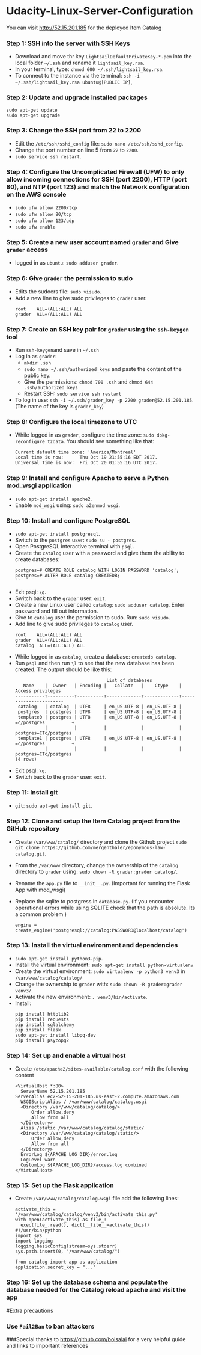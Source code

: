 # Udacity-Linux-Server-Configuration

You can visit http://52.15.201.185 for the deployed Item Catalog

### Step 1: SSH into the server with SSH Keys

- Download and move thr key `LightsailDefaultPrivateKey-*.pem` into the local folder `~/.ssh` and rename it `lightsail_key.rsa`.
- In your terminal, type: `chmod 600 ~/.ssh/lightsail_key.rsa`.
- To connect to the instance via the terminal: `ssh -i ~/.ssh/lightsail_key.rsa ubuntu@[PUBLIC IP]`,

### Step 2: Update and upgrade installed packages
```
sudo apt-get update
sudo apt-get upgrade
```

### Step 3: Change the SSH port from 22 to 2200

- Edit the `/etc/ssh/sshd_config` file: `sudo nano /etc/ssh/sshd_config`.
- Change the port number on line 5 from `22` to `2200`.
- `sudo service ssh restart`.

### Step 4: Configure the Uncomplicated Firewall (UFW) to only allow incoming connections for SSH (port 2200), HTTP (port 80), and NTP (port 123) and match the Network configuration on the AWS console
  - `sudo ufw allow 2200/tcp`
  - `sudo ufw allow 80/tcp`
  - `sudo ufw allow 123/udp`
  - `sudo ufw enable`

### Step 5: Create a new user account named `grader` and Give `grader` access

- logged in as `ubuntu`: `sudo adduser grader`. 

### Step 6: Give `grader` the permission to sudo

- Edits the sudoers file: `sudo visudo`.
- Add a new line to give sudo privileges to `grader` user.
  ```
  root    ALL=(ALL:ALL) ALL
  grader  ALL=(ALL:ALL) ALL
  ```

### Step 7: Create an SSH key pair for `grader` using the `ssh-keygen` tool

- Run `ssh-keygen`and save in `~/.ssh`
- Log in as `grader`:
  -  `mkdir .ssh`
  -  `sudo nano ~/.ssh/authorized_keys` and paste the content of the public key.
  - Give the permissions: `chmod 700 .ssh` and `chmod 644 .ssh/authorized_keys`
  - Restart SSH: `sudo service ssh restart`
- To log in use: `ssh -i ~/.ssh/grader_key -p 2200 grader@52.15.201.185`. (The name of the key is `grader_key`)


### Step 8: Configure the local timezone to UTC

- While logged in as `grader`, configure the time zone: `sudo dpkg-reconfigure tzdata`. You should see something like that:

  ```
  Current default time zone: 'America/Montreal'
  Local time is now:      Thu Oct 19 21:55:16 EDT 2017.
  Universal Time is now:  Fri Oct 20 01:55:16 UTC 2017.
  ```

### Step 9: Install and configure Apache to serve a Python mod_wsgi application

- `sudo apt-get install apache2`.
- Enable `mod_wsgi` using: `sudo a2enmod wsgi`.

### Step 10: Install and configure PostgreSQL

- `sudo apt-get install postgresql`.
- Switch to the `postgres` user: `sudo su - postgres`.
- Open PostgreSQL interactive terminal with `psql`.
- Create the `catalog` user with a password and give them the ability to create databases:
  ```
  postgres=# CREATE ROLE catalog WITH LOGIN PASSWORD 'catalog';
  postgres=# ALTER ROLE catalog CREATEDB;
  ``
- Exit psql: `\q`.
- Switch back to the `grader` user: `exit`.
- Create a new Linux user called `catalog`: `sudo adduser catalog`. Enter password and fill out information.
- Give to `catalog` user the permission to sudo. Run: `sudo visudo`.
- Add line to give sudo privileges to `catalog` user.
  ```
  root    ALL=(ALL:ALL) ALL
  grader  ALL=(ALL:ALL) ALL
  catalog  ALL=(ALL:ALL) ALL
  ```
- While logged in as `catalog`, create a database: `createdb catalog`.
- Run `psql` and then run `\l` to see that the new database has been created. The output should be like this:
  ```
                                    List of databases
     Name    |  Owner   | Encoding |   Collate   |    Ctype    |   Access privileges   
  -----------+----------+----------+-------------+-------------+-----------------------
   catalog   | catalog  | UTF8     | en_US.UTF-8 | en_US.UTF-8 | 
   postgres  | postgres | UTF8     | en_US.UTF-8 | en_US.UTF-8 | 
   template0 | postgres | UTF8     | en_US.UTF-8 | en_US.UTF-8 | =c/postgres          +
             |          |          |             |             | postgres=CTc/postgres
   template1 | postgres | UTF8     | en_US.UTF-8 | en_US.UTF-8 | =c/postgres          +
             |          |          |             |             | postgres=CTc/postgres
  (4 rows)
  ```
- Exit psql: `\q`.
- Switch back to the `grader` user: `exit`.

### Step 11: Install git

- `git`: `sudo apt-get install git`.


### Step 12: Clone and setup the Item Catalog project from the GitHub repository 

- Create `/var/www/catalog/` directory and clone the Github project `sudo git clone https://github.com/mergenthaler/eponymous-law-catalog.git`.
- From the `/var/www` directory, change the ownership of the `catalog` directory to `grader` using: `sudo chown -R grader:grader catalog/`.
- Rename the `app.py` file to `__init__.py`. (Important for running the Flask App with mod_wsgi)

- Replace the sqlite to postgress In `database.py`. (If you encounter operational errors while using SQLITE check that the path is absolute. Its a common problem )
   ```
   engine = create_engine('postgresql://catalog:PASSWORD@localhost/catalog')
   ``` 


### Step 13: Install the virtual environment and dependencies

- `sudo apt-get install python3-pip`.
- Install the virtual environment: `sudo apt-get install python-virtualenv`
- Create the virtual environment: `sudo virtualenv -p python3 venv3` in `/var/www/catalog/catalog/`
- Change the ownership to `grader` with: `sudo chown -R grader:grader venv3/`.
- Activate the new environment: `. venv3/bin/activate`.
- Install:
  ```
  pip install httplib2
  pip install requests
  pip install sqlalchemy
  pip install flask
  sudo apt-get install libpq-dev
  pip install psycopg2
  ```

### Step 14: Set up and enable a virtual host

- Create `/etc/apache2/sites-available/catalog.conf` with the following content

  ```
  <VirtualHost *:80>
    ServerName 52.15.201.185
  ServerAlias ec2-52-15-201-185.us-east-2.compute.amazonaws.com
    WSGIScriptAlias / /var/www/catalog/catalog.wsgi
    <Directory /var/www/catalog/catalog/>
        Order allow,deny
        Allow from all
    </Directory>
    Alias /static /var/www/catalog/catalog/static/
    <Directory /var/www/catalog/catalog/static/>
        Order allow,deny
        Allow from all
    </Directory>
    ErrorLog ${APACHE_LOG_DIR}/error.log
    LogLevel warn
    CustomLog ${APACHE_LOG_DIR}/access.log combined
  </VirtualHost>
  ```

### Step 15: Set up the Flask application

- Create `/var/www/catalog/catalog.wsgi` file add the following lines:

  ```
  activate_this = '/var/www/catalog/catalog/venv3/bin/activate_this.py'
  with open(activate_this) as file_:
    exec(file_.read(), dict(__file__=activate_this))
  #!/usr/bin/python
  import sys
  import logging
  logging.basicConfig(stream=sys.stderr)
  sys.path.insert(0, "/var/www/catalog/")
 
  from catalog import app as application
  application.secret_key = "..."
  ```

### Step 16: Set up the database schema and populate the database needed for the Catalog  reload apache and visit the app

#Extra precautions 
###  Use `Fail2Ban` to ban attackers 

###Special thanks to https://github.com/boisalai for a very helpful guide and links to important references
